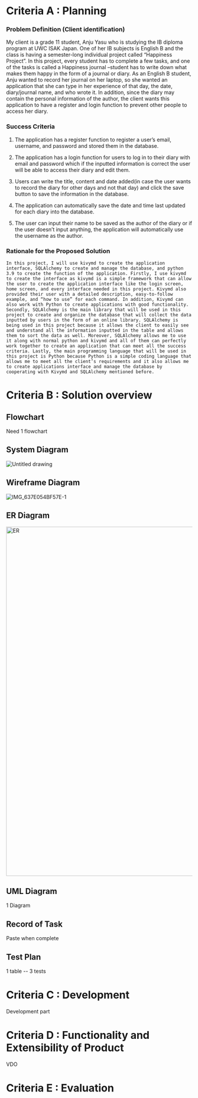 # Criteria A : Planning

### Problem Definition (Client identification)
My client is a grade 11 student, Anju Yasu who is studying the IB diploma program at UWC ISAK Japan. One of her IB subjects is English B and the class is having a semester-long individual project called “Happiness Project”. In this project, every student has to complete a few tasks, and one of the tasks is called a Happiness journal –student has to write down what makes them happy in the form of a journal or diary. As an English B student, Anju wanted to record her journal on her laptop, so she wanted an application that she can type in her experience of that day, the date, diary/journal name, and who wrote it. In addition, since the diary may contain the personal information of the author, the client wants this application to have a register and login function to prevent other people to access her diary. 

### Success Criteria

1. The application has a register function to register a user’s email, username, and password and stored them in the database.

2. The application has a login function for users to log in to their diary with email and password which if the inputted information is correct the user will be able to access their diary and edit them.

3. Users can write the title, content and date added(in case the user wants to record the diary for other days and not that day) and click the save button to save the information in the database.

4. The application can automatically save the date and time last updated for each diary into the database.

5. The user can input their name to be saved as the author of the diary or if the user doesn’t input anything, the application will automatically use the username as the author.

### Rationale for the Proposed Solution
	In this project, I will use kivymd to create the application interface, SQLAlchemy to create and manage the database, and python 3.9 to create the function of the application. Firstly, I use kivymd to create the interface as kivymd is a simple framework that can allow the user to create the application interface like the login screen, home screen, and every interface needed in this project. Kivymd also provided their user with a detailed description, easy-to-follow example, and “how to use” for each command. In addition, Kivymd can also work with Python to create applications with good functionality. Secondly, SQLAlchemy is the main library that will be used in this project to create and organize the database that will collect the data inputted by users in the form of an online library. SQLAlchemy is being used in this project because it allows the client to easily see and understand all the information inputted in the table and allows them to sort the data as well. Moreover, SQLAlchemy allows me to use it along with normal python and kivymd and all of them can perfectly work together to create an application that can meet all the success criteria. Lastly, the main programming language that will be used in this project is Python because Python is a simple coding language that allows me to meet all the client’s requirements and it also allows me to create applications interface and manage the database by cooperating with Kivymd and SQLAlchemy mentioned before.

# Criteria B : Solution overview

## Flowchart

Need 1 flowchart

## System Diagram

![Untitled drawing](https://user-images.githubusercontent.com/82266864/162608536-7fdc7879-91ec-4d8e-be76-fb12a54cab90.jpg)

## Wireframe Diagram

![IMG_637E054BF57E-1](https://user-images.githubusercontent.com/82266864/162605632-614d364a-6117-4b82-8307-4943742db26b.jpeg)

## ER Diagram

<img width="945" alt="ER" src="https://user-images.githubusercontent.com/82266864/162608765-a0b36bc7-26cd-43ff-b878-5bf7d23ad543.png">

## UML Diagram

1 Diagram

## Record of Task 
Paste when complete

## Test Plan

1 table -- 3 tests

# Criteria C : Development

Development part

# Criteria D : Functionality and Extensibility of Product

VDO

# Criteria E : Evaluation

